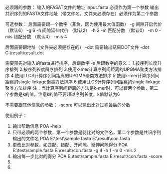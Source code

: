 必须跟的参数：
输入的FASAT文件的地址 input.fasta 必须作为第一个参数
输出共识序列的FASTA文件地址（带文件名，文件夹必须存在）必须作为第二个参数

可选参数：
后面需要跟一个数字（非负，因为使用最大值函数）
-g	  间隙开启代价 （默认6）       -g 6
-h      间隙延伸代价 （默认2）       -h 2
-m     匹配分数        （默认0）       -m 0
-mis  错配分数        （默认4）       -mis 4

后面需要跟地址（文件夹必须是存在的）
-dot    需要输出结果DOT文件     -dot C:\result\result.dot

需要预先对输入的fasta进行排序，后跟数字
-s 
后跟数字的意义：
1.按序列长度升序排列
2.按序列长度降序排列
3.使用k-mer计算序列间距离的UPGMA聚类方法排序
4.使用LLCS计算序列间距离的UPGMA聚类方法排序
5.使用k-mer计算序列间距离的single linkage聚类方法排序
6.使用LLCS计算序列间距离的single linkage聚类方法排序
注：当计算序列间距离的方法是k-mer时，可以跟两个参数，第二个参数是k的值，注意k的值不要超过序列长度，k值默认为6

不需要跟其他信息的参数：
-score 可以输出比对过程最后的分数

使用例子：
1. 输出帮助信息
POA -help
2. 只带必须的两个参数，第一个参数是待比对的文件名，第二个参数是共识序列输出的文件名
POA E:\test\sample.fasta E:\result\con.fasta
3. 更改比对参数，如匹配、错配、开间隙、延伸间隙得分
POA E:\test\sample.fasta E:\result\con.fasta -g 4 -h 1 -m 0 -mis 2
4. 输出每一步比对的得分
POA E:\test\sample.fasta E:\result\con.fasta -score
5. 
6. 

   
